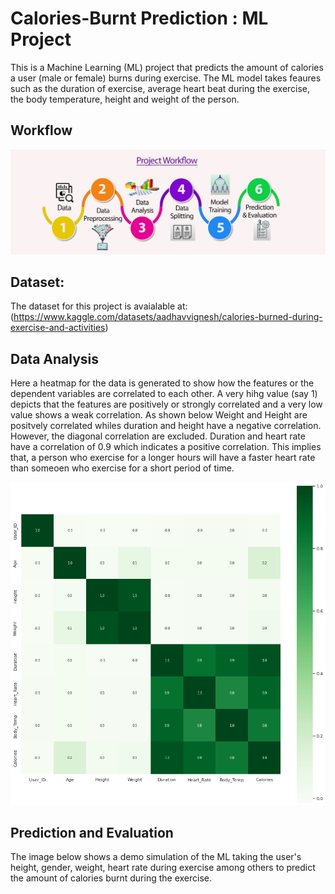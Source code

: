 
# Calories-Burnt Prediction : ML Project
This is a Machine Learning (ML) project that predicts the amount of calories a user (male or female) burns during exercise. The ML model takes feaures such as the duration of exercise, average heart beat during the exercise, the body temperature, height and weight of the person.


## Workflow

![Workflow](https://github.com/Brafamous/Machine-Learning_Regression/blob/main/Machine-Learning-Project.jpg)


## Dataset:
The dataset for this project is avaialable at: (https://www.kaggle.com/datasets/aadhavvignesh/calories-burned-during-exercise-and-activities)


## Data Analysis
Here a heatmap for the data is generated to show how the features or the dependent variables are correlated to each other. A very hihg value (say 1) depicts that the features are positively or strongly correlated and a very low value shows a weak correlation. As shown below Weight and Height are positvely correlated whiles duration and height have a negative correlation. However, the diagonal correlation are excluded. Duration and heart rate have a correlation of 0.9 which indicates a positive correlation. This implies that, a person who exercise for a longer hours will have a faster heart rate than someoen who exercise for a short period of time.

![Workflow](https://github.com/Brafamous/ML-Calories-Burnt-Prediction/blob/main/Heatmap.png)


## Prediction and Evaluation
The image below shows a demo simulation of the ML taking the user's height, gender, weight, heart rate during exercise among others to predict the amount of calories burnt during the exercise.
